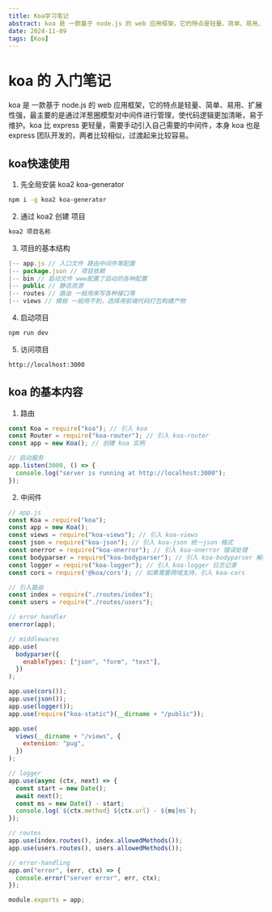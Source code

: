 ```yaml
---
title: Koa学习笔记
abstract: koa 是 一款基于 node.js 的 web 应用框架，它的特点是轻量、简单、易用、扩展性强，最主要的是通过洋葱圈模型对中间件进行管理，使代码逻辑更加清晰，易于维护。koa 比 express 更轻量，需要手动引入自己需要的中间件，本身 koa 也是 express 团队开发的，两者比较相似，过渡起来比较容易。
date: 2024-11-09
tags: [Koa]
---
```

# koa 的 入门笔记
koa 是 一款基于 node.js 的 web 应用框架，它的特点是轻量、简单、易用、扩展性强，最主要的是通过洋葱圈模型对中间件进行管理，使代码逻辑更加清晰，易于维护。koa 比 express 更轻量，需要手动引入自己需要的中间件，本身 koa 也是 express 团队开发的，两者比较相似，过渡起来比较容易。

## koa快速使用

1. 先全局安装 koa2 koa-generator

```sh
npm i -g koa2 koa-generator
```

2. 通过 koa2 创建 项目

```sh
koa2 项目名称
```

3. 项目的基本结构

```js
|-- app.js // 入口文件 路由中间件等配置
|-- package.json // 项目依赖
|-- bin // 启动文件 www配置了启动的各种配置
|-- public // 静态资源
|-- routes // 路由 一般用来写各种接口等
|-- views // 模板 一般用不到，选择用前端代码打包构建产物
```

4. 启动项目

```sh
npm run dev
```

5. 访问项目

```sh
http://localhost:3000
```

## koa 的基本内容

1. 路由

```js
const Koa = require("koa"); // 引入 koa
const Router = require("koa-router"); // 引入 koa-router
const app = new Koa(); // 创建 koa 实例

// 启动服务
app.listen(3000, () => {
  console.log("server is running at http://localhost:3000");
});
```

2. 中间件

```js
// app.js
const Koa = require("koa");
const app = new Koa();
const views = require("koa-views"); // 引入 koa-views
const json = require("koa-json"); // 引入 koa-json 统一json 格式
const onerror = require("koa-onerror"); // 引入 koa-onerror 错误处理
const bodyparser = require("koa-bodyparser"); // 引入 koa-bodyparser 解析请求体，比如post请求的数据
const logger = require("koa-logger"); // 引入 koa-logger 日志记录
const cors = require('@koa/cors'); // 如果需要跨域支持，引入 koa-cors

// 引入路由
const index = require("./routes/index");
const users = require("./routes/users");

// error handler
onerror(app);

// middlewares
app.use(
  bodyparser({
    enableTypes: ["json", "form", "text"],
  })
);

app.use(cors());
app.use(json());
app.use(logger());
app.use(require("koa-static")(__dirname + "/public"));

app.use(
  views(__dirname + "/views", {
    extension: "pug",
  })
);

// logger
app.use(async (ctx, next) => {
  const start = new Date();
  await next();
  const ms = new Date() - start;
  console.log(`${ctx.method} ${ctx.url} - ${ms}ms`);
});

// routes
app.use(index.routes(), index.allowedMethods());
app.use(users.routes(), users.allowedMethods());

// error-handling
app.on("error", (err, ctx) => {
  console.error("server error", err, ctx);
});

module.exports = app;
```
